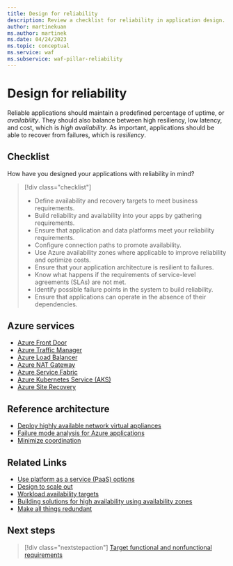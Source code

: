 ```yaml
---
title: Design for reliability
description: Review a checklist for reliability in application design. Considerations include uptime (availability), high resiliency, low latency, and cost.
author: martinekuan
ms.author: martinek
ms.date: 04/24/2023
ms.topic: conceptual
ms.service: waf
ms.subservice: waf-pillar-reliability
---
```


# Design for reliability

Reliable applications should maintain a predefined percentage of uptime, or *availability*. They should also balance between high resiliency, low latency, and cost, which is *high availability*. As important, applications should be able to recover from failures, which is *resiliency*.

## Checklist

How have you designed your applications with reliability in mind?

> [!div class="checklist"]
>
> - Define availability and recovery targets to meet business requirements.
> - Build reliability and availability into your apps by gathering requirements.
> - Ensure that application and data platforms meet your reliability requirements.
> - Configure connection paths to promote availability.
> - Use Azure availability zones where applicable to improve reliability and optimize costs.
> - Ensure that your application architecture is resilient to failures.
> - Know what happens if the requirements of service-level agreements (SLAs) are not met.
> - Identify possible failure points in the system to build reliability.
> - Ensure that applications can operate in the absence of their dependencies.

## Azure services

- [Azure Front Door](/azure/frontdoor/front-door-overview)
- [Azure Traffic Manager](/azure/traffic-manager/traffic-manager-overview)
- [Azure Load Balancer](/azure/load-balancer/load-balancer-overview)
- [Azure NAT Gateway](/azure/virtual-network/nat-gateway/nat-overview)
- [Azure Service Fabric](/azure/service-fabric/service-fabric-overview)
- [Azure Kubernetes Service (AKS)](/azure/aks/intro-kubernetes)
- [Azure Site Recovery](/azure/site-recovery/site-recovery-overview)

## Reference architecture

- [Deploy highly available network virtual appliances](/azure/architecture/reference-architectures/dmz/nva-ha)
- [Failure mode analysis for Azure applications](/azure/architecture/resiliency/failure-mode-analysis)
- [Minimize coordination](/azure/architecture/guide/design-principles/minimize-coordination)

## Related Links

- [Use platform as a service (PaaS) options](/azure/architecture/guide/design-principles/managed-services)
- [Design to scale out](/azure/architecture/guide/design-principles/scale-out)
- [Workload availability targets](./business-metrics.md)
- [Building solutions for high availability using availability zones](/azure/architecture/high-availability/building-solutions-for-high-availability)
- [Make all things redundant](/azure/architecture/guide/design-principles/redundancy)

## Next steps

> [!div class="nextstepaction"]
> [Target functional and nonfunctional requirements](./design-requirements.md)
